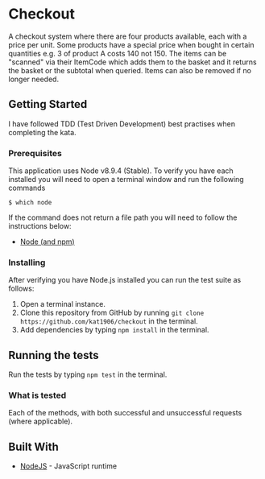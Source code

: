 # Checkout

A checkout system where there are four products available, each with a price per unit. Some products have a special price when bought in certain quantities e.g. 3 of product A costs 140 not 150. The items can be "scanned" via their ItemCode which adds them to the basket and it returns the basket or the subtotal when queried. Items can also be removed if no longer needed.

## Getting Started

I have followed TDD (Test Driven Development) best practises when completing the kata.

### Prerequisites

This application uses Node v8.9.4 (Stable). To verify you have each installed you will need to open a terminal window and run the following commands

```
$ which node
```

If the command does not return a file path you will need to follow the instructions below:

* [Node (and npm)](https://docs.npmjs.com/getting-started/installing-node)

### Installing

After verifying you have Node.js installed you can run the test suite as follows:

1. Open a terminal instance.
2. Clone this repository from GitHub by running `git clone https://github.com/kat1906/checkout` in the terminal.
3. Add dependencies by typing `npm install` in the terminal.

## Running the tests

Run the tests by typing `npm test` in the terminal.

### What is tested

Each of the methods, with both successful and unsuccessful requests (where applicable).

## Built With

* [NodeJS](https://nodejs.org/en/) - JavaScript runtime